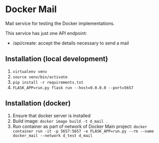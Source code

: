 # Docker Mail

Mail service for testing the Docker implementations.

This service has just one API endpoint:
- /api/create: accept the details necessary to send a mail

## Installation (local development)

1. `virtualenv venv`
2. `source venv/bin/activate`
3. `pip install -r requirements.txt`
4. `FLASK_APP=run.py flask run --host=0.0.0.0 --port=5657`

## Installation (docker)

1. Ensure that docker server is installed
2. Build image: `docker image build -t d_mail .`
3. Run container as part of network of Docker Main project: `docker container run -it -p 5657:5657 -e FLASK_APP=run.py --rm --name docker_mail --network d_test d_mail`
